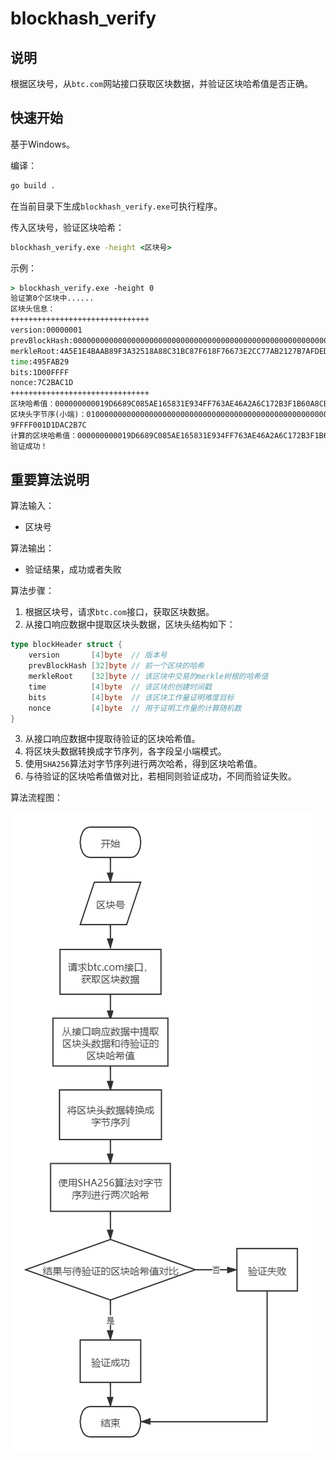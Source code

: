 # blockhash_verify

## 说明

根据区块号，从`btc.com`网站接口获取区块数据，并验证区块哈希值是否正确。

## 快速开始

基于Windows。

编译：

```cmd
go build .
```

在当前目录下生成`blockhash_verify.exe`可执行程序。

传入区块号，验证区块哈希：

```cmd
blockhash_verify.exe -height <区块号>
```

示例：

```cmd
> blockhash_verify.exe -height 0
验证第0个区块中......
区块头信息：
+++++++++++++++++++++++++++++++
version:00000001
prevBlockHash:0000000000000000000000000000000000000000000000000000000000000000
merkleRoot:4A5E1E4BAAB89F3A32518A88C31BC87F618F76673E2CC77AB2127B7AFDEDA33B
time:495FAB29
bits:1D00FFFF
nonce:7C2BAC1D
+++++++++++++++++++++++++++++++
区块哈希值：000000000019D6689C085AE165831E934FF763AE46A2A6C172B3F1B60A8CE26F
区块头字节序(小端)：0100000000000000000000000000000000000000000000000000000000000000000000003BA3EDFD7A7B12B27AC72C3E67768F617FC81BC3888A51323A9FB8AA4B1E5E4A29AB5F4
9FFFF001D1DAC2B7C
计算的区块哈希值：000000000019D6689C085AE165831E934FF763AE46A2A6C172B3F1B60A8CE26F
验证成功！
```

## 重要算法说明

算法输入：

- 区块号

算法输出：

- 验证结果，成功或者失败

算法步骤：

1. 根据区块号，请求`btc.com`接口，获取区块数据。
2. 从接口响应数据中提取区块头数据，区块头结构如下：
```go
type blockHeader struct {
    version       [4]byte  // 版本号
    prevBlockHash [32]byte // 前一个区块的哈希
    merkleRoot    [32]byte // 该区块中交易的merkle树根的哈希值
    time          [4]byte  // 该区块的创建时间戳
    bits          [4]byte  // 该区块工作量证明难度目标
    nonce         [4]byte  // 用于证明工作量的计算随机数
}
```
3. 从接口响应数据中提取待验证的区块哈希值。
4. 将区块头数据转换成字节序列，各字段呈小端模式。
5. 使用`SHA256`算法对字节序列进行两次哈希，得到区块哈希值。
6. 与待验证的区块哈希值做对比，若相同则验证成功，不同而验证失败。

算法流程图：

![1](流程图.png)
